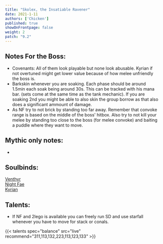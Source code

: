 ```yaml
---
title: "Skolex, the Insatiable Ravener"
date: 2021-1-11
authors: ['Chicken']
published: true
showOnFrontpage: false
weight: 2
patch: "9.2"
---
```



## Notes For the Boss:
- Covenants: All of them look playable but none look abusable. Kyrian if not overtuned might get lower value because of how melee unfriendly the boss is. 
- Barkskin whenever you are soaking. Each phase should be around 1.5min each soak being around 30s. This can be tracked with his mana bar. (sets come at the same time as the tank mechanic). If you are soaking 2nd you might be able to also skin the group borrow as that also does a significant ammount of damage.
- As NF try to not brick by standing too far away. Remember that convoke range is based on the middle of the boss' hitbox. Also try to not kill your melee by standing too close to the boss (for melee convoke) and baiting a puddle where they want to move.

## Mythic only notes:
- 

## Soulbinds:
[Venthyr](https://ptr.wowhead.com/soulbind-calc/venthyr/theotar-the-mad-duke/druid/AwCWb74CBTUgCBU1yggSBTWHCCUy4ggjBTJJCBV2AAg1Mj8I)
<br>[Night Fae](https://ptr.wowhead.com/soulbind-calc/night-fae/niya/druid/AwCW5b4CBTXKCCU1IAgTBTXGCBUy5AglMuIIIhUySQgldgAI)
<br>[Kyrian](https://ptr.wowhead.com/soulbind-calc/kyrian/forgelite-prime-mikanikos/druid/AwaW5ZYBBTXKCBMFNYIIFTLkCCUy4ggiFTJJCDV2AAg)

## Talents:

- If NF and 2lego is available you can freely run SD and use starfall whenever you have to move for stack or conals.

{{< talents spec="balance" src="live" recommend="311,113,132,223,113,123,133" >}}
